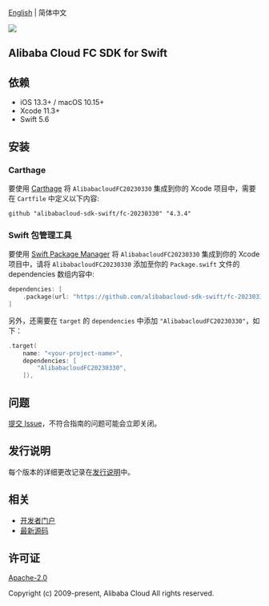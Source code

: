 [English](README.md) | 简体中文

![](https://aliyunsdk-pages.alicdn.com/icons/AlibabaCloud.svg)

## Alibaba Cloud FC SDK for Swift

## 依赖

- iOS 13.3+ / macOS 10.15+
- Xcode 11.3+
- Swift 5.6

## 安装

### Carthage

要使用 [Carthage](https://github.com/Carthage/Carthage) 将 `AlibabacloudFC20230330` 集成到你的 Xcode 项目中，需要在 `Cartfile` 中定义以下内容:

```ogdl
github "alibabacloud-sdk-swift/fc-20230330" "4.3.4"
```

### Swift 包管理工具

要使用 [Swift Package Manager](https://swift.org/package-manager/) 将 `AlibabacloudFC20230330` 集成到你的 Xcode 项目中，请将 `AlibabacloudFC20230330` 添加至你的 `Package.swift` 文件的 dependencies 数组内容中:

```swift
dependencies: [
    .package(url: "https://github.com/alibabacloud-sdk-swift/fc-20230330.git", from: "4.3.4")
]
```

另外，还需要在 `target` 的 `dependencies` 中添加 `"AlibabacloudFC20230330"`，如下：

```swift
.target(
    name: "<your-project-name>",
    dependencies: [
        "AlibabacloudFC20230330",
    ]),
```

## 问题

[提交 Issue](https://github.com/alibabacloud-sdk-swift/fc-20230330/issues/new)，不符合指南的问题可能会立即关闭。

## 发行说明

每个版本的详细更改记录在[发行说明](./ChangeLog.txt)中。

## 相关

* [开发者门户](https://next.api.aliyun.com/home)
* [最新源码](https://github.com/alibabacloud-sdk-swift/fc-20230330)

## 许可证

[Apache-2.0](http://www.apache.org/licenses/LICENSE-2.0)

Copyright (c) 2009-present, Alibaba Cloud All rights reserved.
